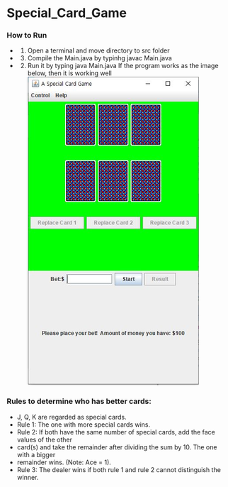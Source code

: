 # Special_Card_Game

### How to Run
- 1. Open a terminal and move directory to src folder
- 3. Compile the Main.java by typinhg javac Main.java
- 2. Run it by typing java Main.java If the program works as the image below, then it is working well
![](images/card%20game.JPG)

### Rules to determine who has better cards:
- J, Q, K are regarded as special cards.
- Rule 1: The one with more special cards wins.
- Rule 2: If both have the same number of special cards, add the face values of the other
- card(s) and take the remainder after dividing the sum by 10. The one with a bigger
- remainder wins. (Note: Ace = 1).
- Rule 3: The dealer wins if both rule 1 and rule 2 cannot distinguish the winner.
